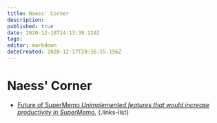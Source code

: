 ```yaml
---
title: Naess' Corner
description: 
published: true
date: 2020-12-18T14:13:39.224Z
tags: 
editor: markdown
dateCreated: 2020-12-17T20:56:55.156Z
---
```


# Naess' Corner
- [Future of SuperMemo *Unimplemented features that would increase productivity in SuperMemo.*](https://www.supermemo.wiki/en/blogs/naess/futureofsupermemo)
{.links-list}

